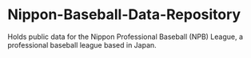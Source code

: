 # Nippon-Baseball-Data-Repository
Holds public data for the Nippon Professional Baseball (NPB) League, a professional baseball league based in Japan.
